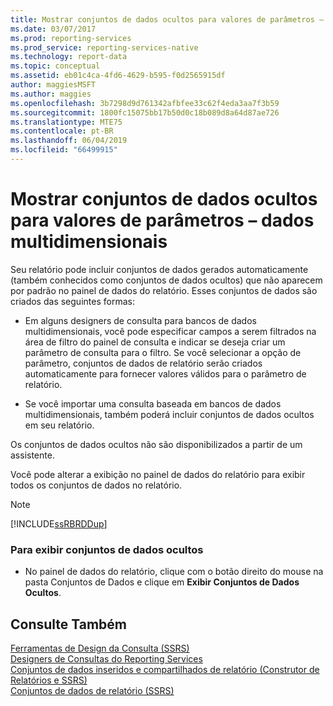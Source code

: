 ```yaml
---
title: Mostrar conjuntos de dados ocultos para valores de parâmetros – dados multidimensionais | Microsoft Docs
ms.date: 03/07/2017
ms.prod: reporting-services
ms.prod_service: reporting-services-native
ms.technology: report-data
ms.topic: conceptual
ms.assetid: eb01c4ca-4fd6-4629-b595-f0d2565915df
author: maggiesMSFT
ms.author: maggies
ms.openlocfilehash: 3b7298d9d761342afbfee33c62f4eda3aa7f3b59
ms.sourcegitcommit: 1800fc15075bb17b50d0c18b089d8a64d87ae726
ms.translationtype: MTE75
ms.contentlocale: pt-BR
ms.lasthandoff: 06/04/2019
ms.locfileid: "66499915"
---
```

# <a name="show-hidden-datasets-for-parameter-values---multidimensional-data"></a>Mostrar conjuntos de dados ocultos para valores de parâmetros – dados multidimensionais
  Seu relatório pode incluir conjuntos de dados gerados automaticamente (também conhecidos como conjuntos de dados ocultos) que não aparecem por padrão no painel de dados do relatório. Esses conjuntos de dados são criados das seguintes formas:  
  
-   Em alguns designers de consulta para bancos de dados multidimensionais, você pode especificar campos a serem filtrados na área de filtro do painel de consulta e indicar se deseja criar um parâmetro de consulta para o filtro. Se você selecionar a opção de parâmetro, conjuntos de dados de relatório serão criados automaticamente para fornecer valores válidos para o parâmetro de relatório.  
  
-   Se você importar uma consulta baseada em bancos de dados multidimensionais, também poderá incluir conjuntos de dados ocultos em seu relatório.  
  
 Os conjuntos de dados ocultos não são disponibilizados a partir de um assistente.  
  
 Você pode alterar a exibição no painel de dados do relatório para exibir todos os conjuntos de dados no relatório.  
  
> [!NOTE]  
>  [!INCLUDE[ssRBRDDup](../../includes/ssrbrddup-md.md)]  
  
### <a name="to-display-hidden-datasets"></a>Para exibir conjuntos de dados ocultos  
  
-   No painel de dados do relatório, clique com o botão direito do mouse na pasta Conjuntos de Dados e clique em **Exibir Conjuntos de Dados Ocultos**.  
  
## <a name="see-also"></a>Consulte Também  
 [Ferramentas de Design da Consulta &#40;SSRS&#41;](query-design-tools-ssrs.md)   
 [Designers de Consultas do Reporting Services](https://msdn.microsoft.com/library/07efd3f1-804f-45f7-b62a-3e727a3d9835)   
 [Conjuntos de dados inseridos e compartilhados de relatório &#40;Construtor de Relatórios e SSRS&#41;](../../reporting-services/report-data/report-embedded-datasets-and-shared-datasets-report-builder-and-ssrs.md)   
 [Conjuntos de dados de relatório &#40;SSRS&#41;](../../reporting-services/report-data/report-datasets-ssrs.md)  
  
  
